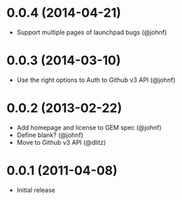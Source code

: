 # 0.0.4 (2014-04-21)

* Support multiple pages of launchpad bugs (@johnf)

# 0.0.3 (2014-03-10)

* Use the right options to Auth to Github v3 API (@johnf)

# 0.0.2 (2013-02-22)

* Add homepage and license to GEM spec (@johnf)
* Define blank? (@johnf)
* Move to Github v3 API (@dlitz)

# 0.0.1 (2011-04-08)

* Initial release
